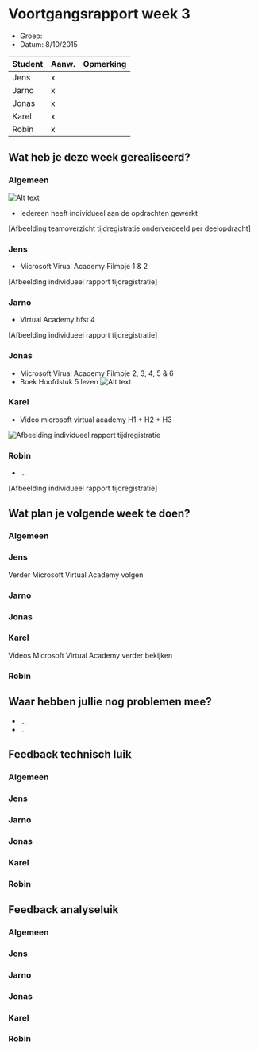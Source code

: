 # Voortgangsrapport week 3

* Groep:
* Datum: 8/10/2015

| Student  | Aanw. | Opmerking |
| :---     | :---  | :---      |
| Jens |   x    |           |
| Jarno |   x    |           |
| Jonas |    x   |           |
| Karel |    x   |           |
| Robin |    x   |           |

## Wat heb je deze week gerealiseerd?

### Algemeen

![Alt text](http://i.imgur.com/47mZ4Y7.png)

* Iedereen heeft individueel aan de opdrachten gewerkt


[Afbeelding teamoverzicht tijdregistratie onderverdeeld per deelopdracht]

### Jens

* Microsoft Virual Academy Filmpje 1 & 2

[Afbeelding individueel rapport tijdregistratie]

### Jarno

* Virtual Academy hfst 4

[Afbeelding individueel rapport tijdregistratie]

### Jonas

* Microsoft Virual Academy Filmpje 2, 3, 4, 5 & 6
* Boek Hoofdstuk 5 lezen
![Alt text](http://i.imgur.com/uV5UJgm.png)


### Karel

* Video microsoft virtual academy H1 + H2 + H3

![Afbeelding individueel rapport tijdregistratie](http://i.imgur.com/aVuluF5.jpg)

### Robin

* ...

[Afbeelding individueel rapport tijdregistratie]


## Wat plan je volgende week te doen?

### Algemeen
### Jens
Verder Microsoft Virtual Academy volgen
### Jarno
### Jonas
### Karel
Videos Microsoft Virtual Academy verder bekijken
### Robin


## Waar hebben jullie nog problemen mee?

* ...
* ...

## Feedback technisch luik

### Algemeen

### Jens
### Jarno
### Jonas
### Karel
### Robin

## Feedback analyseluik

### Algemeen

### Jens
### Jarno
### Jonas
### Karel
### Robin

